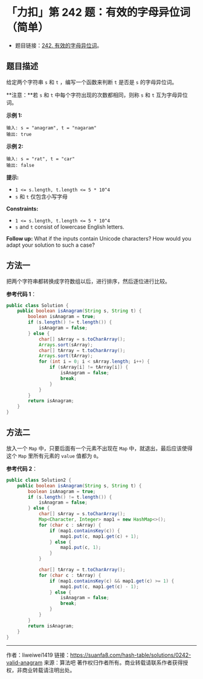 # 「力扣」第 242 题：有效的字母异位词（简单）

- 题目链接：[242. 有效的字母异位词](https://leetcode-cn.com/problems/valid-anagram/)。

## 题目描述

给定两个字符串 `s` 和 `t` ，编写一个函数来判断 `t` 是否是 `s` 的字母异位词。

**注意：**若 `s` 和 `t` 中每个字符出现的次数都相同，则称 `s` 和 `t` 互为字母异位词。

**示例 1:**

```
输入: s = "anagram", t = "nagaram"
输出: true
```

**示例 2:**

```
输入: s = "rat", t = "car"
输出: false
```

**提示:**

- `1 <= s.length, t.length <= 5 * 10^4`
- `s` 和 `t` 仅包含小写字母

**Constraints:**

- `1 <= s.length, t.length <= 5 * 10^4`
- `s` and `t` consist of lowercase English letters.

**Follow up:** What if the inputs contain Unicode characters? How would you adapt your solution to such a case?

## 方法一

把两个字符串都转换成字符数组以后，进行排序，然后逐位进行比较。

**参考代码 1**：

```java
public class Solution {
    public boolean isAnagram(String s, String t) {
        boolean isAnagram = true;
        if (s.length() != t.length()) {
            isAnagram = false;
        } else {
            char[] sArray = s.toCharArray();
            Arrays.sort(sArray);
            char[] tArray = t.toCharArray();
            Arrays.sort(tArray);
            for (int i = 0; i < sArray.length; i++) {
                if (sArray[i] != tArray[i]) {
                    isAnagram = false;
                    break;
                }
            }
        }
        return isAnagram;
    }
}
```

## 方法二

放入一个 `Map` 中，只要后面有一个元素不出现在 `Map` 中，就退出，最后应该使得这个 `Map` 里所有元素的 `value` 值都为 `0`。

**参考代码 2**：

```java
public class Solution2 {
    public boolean isAnagram(String s, String t) {
        boolean isAnagram = true;
        if (s.length() != t.length()) {
            isAnagram = false;
        } else {
            char[] sArray = s.toCharArray();
            Map<Character, Integer> map1 = new HashMap<>();
            for (char c : sArray) {
                if (map1.containsKey(c)) {
                    map1.put(c, map1.get(c) + 1);
                } else {
                    map1.put(c, 1);
                }
            }

            char[] tArray = t.toCharArray();
            for (char c : tArray) {
                if (map1.containsKey(c) && map1.get(c) >= 1) {
                    map1.put(c, map1.get(c) - 1);
                } else {
                    isAnagram = false;
                    break;
                }
            }
        }
        return isAnagram;
    }
}
```



---

作者：liweiwei1419
链接：https://suanfa8.com/hash-table/solutions/0242-valid-anagram
来源：算法吧
著作权归作者所有。商业转载请联系作者获得授权，非商业转载请注明出处。